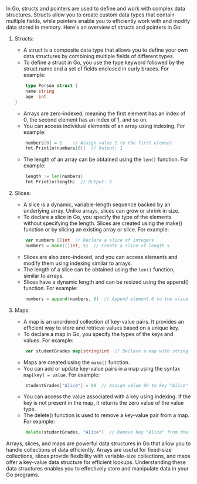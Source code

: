 In Go, structs and pointers are used to define and work with complex data structures. Structs allow you to create custom data types that contain multiple fields, while pointers enable you to efficiently work with and modify data stored in memory. Here's an overview of structs and pointers in Go:

1. Structs:
    - A struct is a composite data type that allows you to define your own data structures by combining multiple fields of different types.
    - To define a struct in Go, you use the type keyword followed by the struct name and a set of fields enclosed in curly braces. For example:
    ```Go
        type Person struct {
        name string
        age  int
    }
    ```
    - Arrays are zero-indexed, meaning the first element has an index of 0, the second element has an index of 1, and so on.
    - You can access individual elements of an array using indexing. For example:
    ```Go
        numbers[0] = 1    // Assign value 1 to the first element
        fmt.Println(numbers[0])  // Output: 1
    ```
    - The length of an array can be obtained using the ```len()``` function. For example:
    ```Go
        length := len(numbers)
        fmt.Println(length)  // Output: 5
    ```

2. Slices:
    - A slice is a dynamic, variable-length sequence backed by an underlying array. Unlike arrays, slices can grow or shrink in size.
    - To declare a slice in Go, you specify the type of the elements without specifying the length. Slices are created using the make() function or by slicing an existing array or slice. For example:
    ```Go
        var numbers []int  // Declare a slice of integers
        numbers = make([]int, 5)  // Create a slice of length 5
    ```
    - Slices are also zero-indexed, and you can access elements and modify them using indexing similar to arrays.
    - The length of a slice can be obtained using the ```len()``` function, similar to arrays.
    - Slices have a dynamic length and can be resized using the append() function. For example:
    ```Go
        numbers = append(numbers, 6)  // Append element 6 to the slice
    ```

3. Maps:
    - A map is an unordered collection of key-value pairs. It provides an efficient way to store and retrieve values based on a unique key.
    - To declare a map in Go, you specify the types of the keys and values. For example:
    ```Go
        var studentGrades map[string]int  // Declare a map with string keys and int values
    ```
    - Maps are created using the ```make()``` function.
    - You can add or update key-value pairs in a map using the syntax ```map[key] = value```. For example:
    ```Go
        studentGrades["Alice"] = 90  // Assign value 90 to key "Alice"
    ```
    - You can access the value associated with a key using indexing. If the key is not present in the map, it returns the zero value of the value type.
    - The delete() function is used to remove a key-value pair from a map. For example:
    ```Go
        delete(studentGrades, "Alice")  // Remove key "Alice" from the map
    ```


Arrays, slices, and maps are powerful data structures in Go that allow you to handle collections of data efficiently. Arrays are useful for fixed-size collections, slices provide flexibility with variable-size collections, and maps offer a key-value data structure for efficient lookups. Understanding these data structures enables you to effectively store and manipulate data in your Go programs.